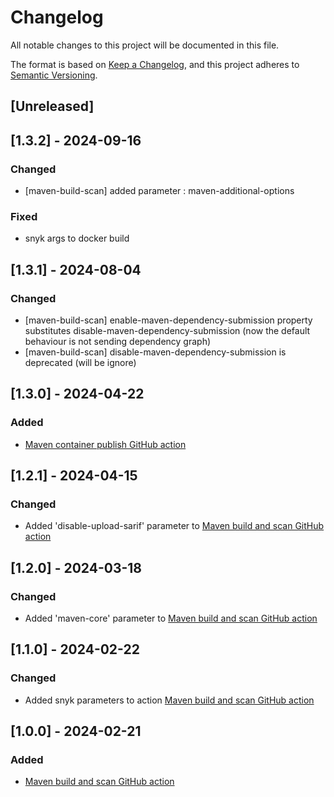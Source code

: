 # Changelog

All notable changes to this project will be documented in this file.

The format is based on [Keep a Changelog](https://keepachangelog.com/en/1.1.0/),
and this project adheres to [Semantic Versioning](https://semver.org/spec/v2.0.0.html).

## [Unreleased]

## [1.3.2] - 2024-09-16

### Changed 

- [maven-build-scan] added parameter : maven-additional-options

### Fixed

- snyk args to docker build

## [1.3.1] - 2024-08-04

### Changed

- [maven-build-scan] enable-maven-dependency-submission property substitutes disable-maven-dependency-submission
  (now the default behaviour is not sending dependency graph)
- [maven-build-scan] disable-maven-dependency-submission is deprecated (will be ignore)

## [1.3.0] - 2024-04-22

### Added

- [Maven container publish GitHub action](maven-container-publish/maven-container-publish.md)

## [1.2.1] - 2024-04-15

### Changed

- Added 'disable-upload-sarif' parameter to [Maven build and scan GitHub action](maven-build-scan/maven-build-scan.md)

## [1.2.0] - 2024-03-18

### Changed

- Added 'maven-core' parameter to [Maven build and scan GitHub action](maven-build-scan/maven-build-scan.md)

## [1.1.0] - 2024-02-22

### Changed

- Added snyk parameters to action [Maven build and scan GitHub action](maven-build-scan/maven-build-scan.md)

## [1.0.0] - 2024-02-21

### Added

- [Maven build and scan GitHub action](maven-build-scan/maven-build-scan.md)
